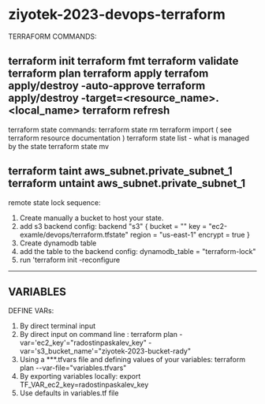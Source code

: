 # ziyotek-2023-devops-terraform

TERRAFORM COMMANDS:

terraform init
terraform fmt
terraform validate
terraform plan
terraform apply
terrafom apply/destroy -auto-approve
terraform apply/destroy -target=<resource_name>.<local_name>
terraform refresh
------
terraform state commands:
terraform state rm
terraform import ( see terraform resource documentation )
terraform state list - what is managed by the state
terraform state mv

terraform taint aws_subnet.private_subnet_1
terraform untaint aws_subnet.private_subnet_1
--------
remote state lock sequence:
1. Create manually a bucket to host your state.
2. add s3 backend config:
  backend "s3" {
    bucket  = "<your bucket>"
    key     = "ec2-examle/devops/terraform.tfstate"
    region  = "us-east-1"
    encrypt = true
  }
3. Create dynamodb table
4. add the table to the backend config:
   dynamodb_table = "terraform-lock"
4. run 'terraform init -reconfigure

----------------------

VARIABLES
---------
DEFINE VARs:

1. By direct terminal input
2. By direct input on command line :
terraform plan -var='ec2_key'="radostinpaskalev_key" -var='s3_bucket_name'="ziyotek-2023-bucket-rady"
3. Using a ***.tfvars file and defining values of your variables:
terraform plan --var-file="variables.tfvars"
4. By exporting variables locally:
export TF_VAR_ec2_key=radostinpaskalev_key
5. Use defaults in variables.tf file
